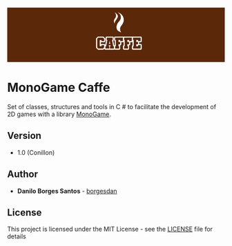 ![MonoGame.Caffe Logo](Logos/banner_800.png)

# MonoGame Caffe

Set of classes, structures and tools in C # to facilitate the development of 2D games with a library [MonoGame](http://www.monogame.net/).


## Version

* 1.0 (Conillon)

## Author

* **Danilo Borges Santos** - [borgesdan](https://github.com/borgesdan)

## License

This project is licensed under the MIT License - see the [LICENSE](LICENSE) file for details